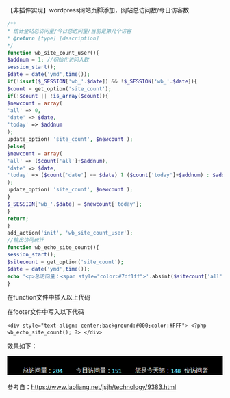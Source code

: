 【非插件实现】wordpress网站页脚添加，网站总访问数/今日访客数

```php
/**
* 统计全站总访问量/今日总访问量/当前是第几个访客
* @return [type] [description]
*/
function wb_site_count_user(){
$addnum = 1; //初始化访问人数
session_start();
$date = date('ymd',time());
if(!isset($_SESSION['wb_'.$date]) && !$_SESSION['wb_'.$date]){
$count = get_option('site_count');
if(!$count || !is_array($count)){
$newcount = array(
'all' => 0,
'date' => $date,
'today' => $addnum
);
update_option( 'site_count', $newcount );
}else{
$newcount = array(
'all' => ($count['all']+$addnum),
'date' => $date,
'today' => ($count['date'] == $date) ? ($count['today']+$addnum) : $addnum
);
update_option( 'site_count', $newcount );
}
$_SESSION['wb_'.$date] = $newcount['today'];
}
return;
}
add_action('init', 'wb_site_count_user');
//输出访问统计
function wb_echo_site_count(){
session_start();
$sitecount = get_option('site_count');
$date = date('ymd',time());
echo '<p>总访问量：<span style="color:#7df1ff">'.absint($sitecount['all']).'</span>    今日访问量：<span style="color:#7df1ff">'.absint($sitecount['today']).'</span>    您是今天第：<span style="color:#7df1ff">'.absint($_SESSION['wb_'.$date]).'</span> 位访问者</p>';
}
```
在function文件中插入以上代码

在footer文件中写入以下代码

```
<div style="text-align: center;background:#000;color:#FFF"> <?php wb_echo_site_count(); ?> </div>
```

效果如下：

![img](https://raw.githubusercontent.com/SAH01/wordpress-img/master/imgs/202301051505251.png)

参考自：https://www.laoliang.net/jsjh/technology/9383.html